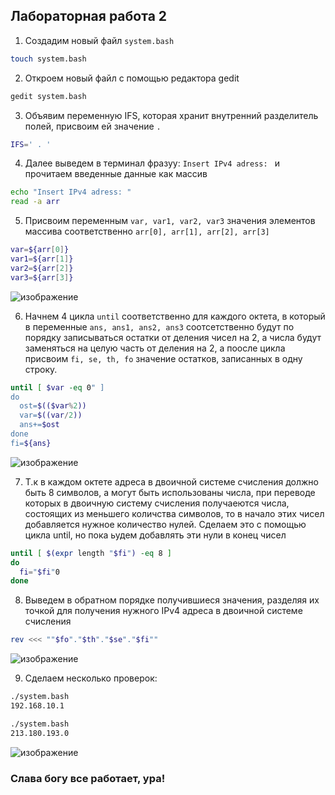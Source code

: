 ## Лабораторная работа 2

1. Создадим новый файл `system.bash`

```bash
touch system.bash
```

2. Откроем новый файл с помощью редактора gedit

```bash
gedit system.bash
```

3. Объявим переменную IFS, которая хранит внутренний разделитель полей, присвоим ей значение ` . `
   
```bash
IFS=' . '
```

4. Далее выведем в терминал фразуу: `Insert IPv4 adress: ` и прочитаем введенные данные как массив
   
```bash
echo "Insert IPv4 adress: "
read -a arr
```

5. Присвоим переменным `var, var1, var2, var3` значения элементов массива соответственно `arr[0], arr[1], arr[2], arr[3]`
   
```bash
var=${arr[0]}
var1=${arr[1]}
var2=${arr[2]}
var3=${arr[3]}
```

![изображение](https://github.com/user-attachments/assets/755458e5-9ffb-402f-830d-5dc36c9a3b69)


6. Начнем 4 цикла `until` соответственно для каждого октета, в который в переменные `ans, ans1, ans2, ans3` соотсетственно будут по порядку записываться остатки от деления чисел на 2, а числа будут заменяться на целую часть от деления на 2, а поосле цикла присвоим `fi, se, th, fo` значение остатков, записанных в одну строку. 

```bash
until [ $var -eq 0" ]
do
  ost=$(($var%2))
  var=$((var/2))
  ans+=$ost
done
fi=${ans}
```
![изображение](https://github.com/user-attachments/assets/f23e7c8f-36d6-4620-9f11-c4e2bcbbdb92)


7. Т.к в каждом октете адреса в двоичной системе счисления должно быть 8 символов, а могут быть использованы числа, при переводе которых в двоичную систему счисления получаеются числа, состоящих из меньшего количства символов, то в начало этих чисел добавляется нужное количество нулей. Сделаем это с помощью цикла until, но пока ьудем добавлять эти нули в конец чисел

```bash
until [ $(expr length "$fi") -eq 8 ]
do
  fi="$fi"0
done
```

8. Выведем в обратном порядке получившиеся значения, разделяя их точкой для получения нужного IPv4 адреса в двоичной системе счисления

```bash
rev <<< ""$fo"."$th"."$se"."$fi""
```

![изображение](https://github.com/user-attachments/assets/c138d1d3-1f7b-4cee-a09e-e62d37a09db8)
 

9. Сделаем несколько проверок:

```bash
./system.bash
192.168.10.1
```

```bash
./system.bash
213.180.193.0
```

![изображение](https://github.com/user-attachments/assets/5070638a-10bb-41a1-894b-e2d5de5d2072)

### Слава богу все работает, ура!
